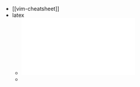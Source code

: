 - [[vim-cheatsheet]]
- latex
	- ![latex symbols.pdf](../assets/latex_symbols_1653444424918_0.pdf)
	-